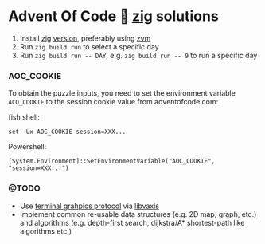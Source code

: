 # Advent Of Code 🎄 [zig](https://ziglang.org/) solutions

1. Install [zig](https://ziglang.org/) [version](./.zigversion), preferably using [zvm](https://github.com/tristanisham/zvm)
2. Run `zig build run` to select a specific day
3. Run `zig build run -- DAY`, e.g. `zig build run -- 9` to run a specific day 

### AOC_COOKIE
To obtain the puzzle inputs, you need to set the environment variable
`ACO_COOKIE` to the session cookie value from adventofcode.com: 

fish shell:
```fish
set -Ux AOC_COOKIE session=XXX...
```

Powershell:
```pwsh
[System.Environment]::SetEnvironmentVariable("AOC_COOKIE", "session=XXX...")
```

### @TODO
- Use [terminal grahpics
  protocol](https://sw.kovidgoyal.net/kitty/graphics-protocol/) via
  [libvaxis](https://github.com/rockorager/libvaxis)
- Implement common re-usable data structures (e.g. 2D map, graph, etc.) and
  algorithms (e.g. depth-first search, dijkstra/A* shortest-path like algorithms
  etc.)
